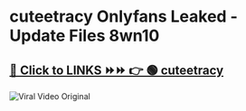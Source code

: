 
 # cuteetracy Onlyfans Leaked - Update Files 8wn10

## <h2><a href="https://clipsfans.com/cuteetracy&ref=git">🔗 Click to LINKS ⏩⏩ 👉 🟢 cuteetracy </a></h2>

<a href="https://clipsfans.com/cuteetracy&ref=git" rel="nofollow" data-target="animated-image.originalLink"><img src="https://i.ibb.co.com/xMMVF88/686577567.gif" alt="Viral Video Original" style="max-width: 100%; display: inline-block;" data-target="animated-image.originalImage"></a>

